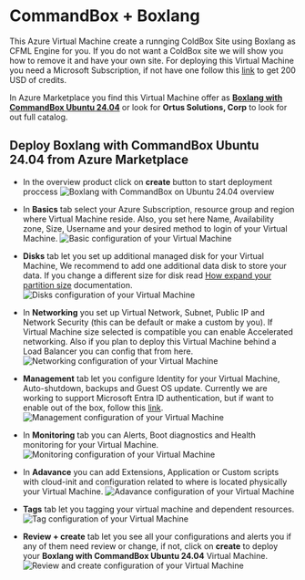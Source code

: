 # CommandBox + Boxlang

This Azure Virtual Machine create a runnging ColdBox Site using Boxlang as CFML Engine for you. If you do not want a ColdBox site we will show you how to remove it and have your own site. For deploying this Virtual Machine you need a Microsoft Subscription, if not have one follow this [link](https://azure.microsoft.com/en-us/pricing/purchase-options/azure-account) to get 200 USD of credits.

In Azure Marketplace you find this Virtual Machine offer as [**Boxlang with CommandBox Ubuntu 24.04**](https://azuremarketplace.microsoft.com/en-us/marketplace/apps/ortus.boxlang-commanbox-server-ubuntu-2404?tab=Overview) or look for **Ortus Solutions, Corp** to look for out full catalog.

## Deploy Boxlang with CommandBox Ubuntu 24.04 from Azure Marketplace

* In the overview product click on **create** button to start deployment proccess
![Boxlang with CommandBox on Ubuntu 24.04 overview](../../../.gitbook/assets/azure/boxlangWithCommandbox/boxlangWithCommandBoxOverview.png)

* In **Basics** tab select your Azure Subscription, resource group and region where Virtual Machine reside. Also, you set here Name, Availability zone, Size, Username and your desired method to login of your Virtual Machine.
![Basic configuration of your Virtual Machine](../../../.gitbook/assets/azure/boxlangWithCommandbox/basicSettings.png)

* **Disks** tab let you set up additional managed disk for your Virtual Machine, We recommend to add one additional data disk to store your data. If you change a different size for disk read [How expand your partition size](https://learn.microsoft.com/en-us/azure/virtual-machines/windows/expand-disks) documentation.
![Disks configuration of your Virtual Machine](../../../.gitbook/assets/azure/boxlangWithCommandbox/diskSettings.png)

* In **Networking** you set up Virtual Network, Subnet, Public IP and Network Security (this can be default or make a custom by you). If Virtual Machine size selected is compatible you can enable Accelerated networking. Also if you plan to deploy this Virtual Machine behind a Load Balancer you can config that from here.
![Networking configuration of your Virtual Machine](../../../.gitbook/assets/azure/boxlangWithCommandbox/networkingSettings.png)

* **Management** tab let you configure Identity for your Virtual Machine, Auto-shutdown, backups and Guest OS update. Currently we are working to support Microsoft Entra ID authentication, but if want to enable out of the box, follow this [link](https://learn.microsoft.com/en-us/entra/identity/devices/howto-vm-sign-in-azure-ad-linux).
![Management configuration of your Virtual Machine](../../../.gitbook/assets/azure/boxlangWithCommandbox/managementSettings.png)

* In **Monitoring** tab you can Alerts, Boot diagnostics and Health monitoring for your Virtual Machine.
![Monitoring configuration of your Virtual Machine](../../../.gitbook/assets/azure/boxlangWithCommandbox/monitoringSettings.png)

* In **Adavance** you can add Extensions, Application or Custom scripts with cloud-init and configuration related to where is located physically your Virtual Machine.
![Adavance configuration of your Virtual Machine](../../../.gitbook/assets/azure/boxlangWithCommandbox/advanceSettings.png)

* **Tags** tab let you tagging your virtual machine and dependent resources.
![Tag configuration of your Virtual Machine](../../../.gitbook/assets/azure/boxlangWithCommandbox/tagSettings.png)

* **Review + create** tab let you see all your configurations and alerts you if any of them need review or change, if not, click on **create** to deploy your **Boxlang with CommandBox Ubuntu 24.04** Virtual Machine.
![Review and create configuration of your Virtual Machine](../../../.gitbook/assets/azure/boxlangWithCommandbox/reviewCreate.png)
